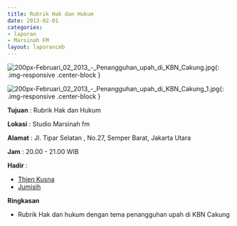 ```yaml
---
title: Rubrik Hak dan Hukum 
date: 2013-02-01
categories:
- laporan
- Marsinah FM
layout: laporancmb
---
```



![200px-Februari_02_2013_-_Penangguhan_upah_di_KBN_Cakung.jpg](/uploads/200px-Februari_02_2013_-_Penangguhan_upah_di_KBN_Cakung.jpg){: .img-responsive .center-block }

![200px-Februari_02_2013_-_Penangguhan_upah_di_KBN_Cakung_1.jpg](/uploads/200px-Februari_02_2013_-_Penangguhan_upah_di_KBN_Cakung_1.jpg){: .img-responsive .center-block }


**Tujuan** : Rubrik Hak dan Hukum 

**Lokasi** : Studio Marsinah fm 

**Alamat** : Jl. Tipar Selatan , No.27, Semper Barat, Jakarta Utara 

**Jam** : 20.00 - 21.00 WIB 

**Hadir** :
* [Thien Kusna](http://wiki.ciptamedia.org/wiki/Thien_Kusna)
* [Jumisih](http://wiki.ciptamedia.org/wiki/Jumisih)

**Ringkasan**  
* Rubrik Hak dan hukum dengan tema penangguhan upah di KBN Cakung
